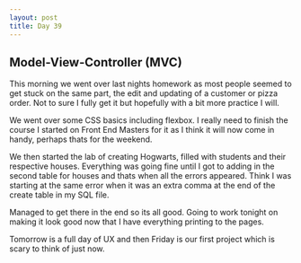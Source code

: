 ```yaml
---
layout: post
title: Day 39
---
```



## Model-View-Controller (MVC)   

This morning we went over last nights homework as most people seemed to  get stuck on the same part, the edit and updating of a customer or pizza order. Not to sure I fully get it but hopefully with a bit more practice I will.

We went over some CSS basics including flexbox. I really need to finish the course I started on Front End Masters for it as I think it will now come in handy, perhaps thats for the weekend.

We then started the lab of creating Hogwarts, filled with students and their respective houses. Everything was going fine until I got to adding in the second table for houses and thats when all the errors appeared. Think I was starting at the same error when it was an extra comma at the end of the create table in my SQL file.

Managed to get there in the end so its all good. Going to work tonight on making it look good now that I have everything printing to the pages.

Tomorrow is a full day of UX and then Friday is our first project which is scary to think of just now.
